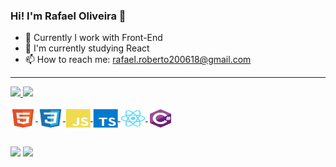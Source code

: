 ### Hi! I'm Rafael Oliveira 👋

- 🔭 Currently I work with Front-End
- 🌱 I'm currently studying React
- 📫 How to reach me: rafael.roberto200618@gmail.com

---
<div>
  <a href="https://github.com/Fel1324">
    <img height="180em" src="https://github-readme-stats.vercel.app/api?username=Fel1324&show_icons=true&theme=holi&include_all_commits=true&count_private=true">
    <img height="180em" src="https://github-readme-stats.vercel.app/api/top-langs/?username=Fel1324&layout=compact&langs_count=16&theme=holi">
</div>


<div style="display: inline_block"><br>
  <img align="center" alt="Rafael-HTML" height="30" width="40" src="https://raw.githubusercontent.com/devicons/devicon/master/icons/html5/html5-original.svg">
  <img align="center" alt="Rafael-CSS" height="30" width="40" src="https://raw.githubusercontent.com/devicons/devicon/master/icons/css3/css3-original.svg">
  <img align="center" alt="Rafael-Js" height="30" width="40" src="https://raw.githubusercontent.com/devicons/devicon/master/icons/javascript/javascript-plain.svg">
  <img align="center" alt="Rafael-Ts" height="30" width="40" src="https://raw.githubusercontent.com/devicons/devicon/master/icons/typescript/typescript-plain.svg">
  <img align="center" alt="Rafael-React" height="30" width="40" src="https://raw.githubusercontent.com/devicons/devicon/master/icons/react/react-original.svg">
  <img align="center" alt="Rafa-Csharp" height="30" width="40" src="https://raw.githubusercontent.com/devicons/devicon/master/icons/csharp/csharp-original.svg">
</div>

##

<div> 
  <a href = "rafael.roberto200618@gmail.com"><img src="https://img.shields.io/badge/-Gmail-%23333?style=for-the-badge&logo=gmail&logoColor=white" target="_blank"></a>
  <a href="https://instagram.com/rafaelr.oliveira_" target="_blank"><img src="https://img.shields.io/badge/-Instagram-%23E4405F?style=for-the-badge&logo=instagram&logoColor=white" target="_blank"></a>
</div>
